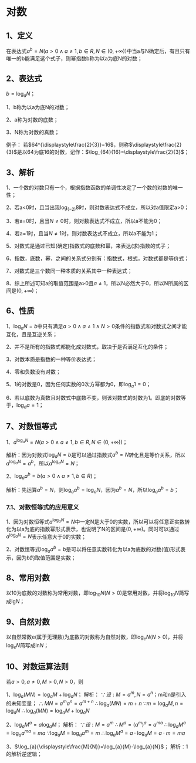 # 对数
## 1、定义
在表达式$a^{b}=N(a>0\land a\ne1,b\in R,N\in(0,+\infty))$中当a与N确定后，有且只有唯一的b能满足这个式子，则幂指数b称为以a为底N的对数；

## 2、表达式
$b=\log_{a}{N}$；

1、b称为以a为底N的对数；

2、a称为对数的底数；

3、N称为对数的真数；

例子：
若$64^{\displaystyle\frac{2}{3}}=16$，则称$\displaystyle\frac{2}{3}$是以64为底16的对数，记作：$\log_{64}{16}=\displaystyle\frac{2}{3}$；

## 3、解析
1、一个数的对数只有一个，根据指数函数的单调性决定了一个数的对数的唯一性；

2、若a<0时，且当出现$\log_{(-2)}{8}$时，则对数表达式不成立，所以对a值限定a>0；

3、若a=0时，且当$N\ne0$时，则对数表达式不成立，所以a不能为0；

4、若a=1时，且当$N\ne1$时，则对数表达式不成立，所以a不能为1；

5、对数式是通过已知(确定)指数式的底数和幂，来表达(求)指数的式子；

6、指数，底数，幂，之间的关系式分别有：指数式，根式，对数式都是等价式；

7、对数式是三个数同一种本质的关系其中一种表达式；

8、综上所述可知a的取值范围是a>0且$a\ne1$，所以N必然大于0，所以N所属的区间是$(0,+\infty)$；

## 6、性质
1、$\log_{a}{N}=b$中只有满足$a>0\land a\ne1\land N>0$条件的指数式和对数式之间才能互化，且是互逆关系；

2、并不是所有的指数式都能化成对数式，取决于是否满足互化的条件；

3、对数本质是指数的一种等价表达式；

4、零和负数没有对数；

5、1的对数是0，因为任何实数的0次方幂都为0，即$\log_{a}{1}=0$；

6、若以底数为真数且对数式中底数不变，则该对数式的对数为1。即底的对数等于，$\log_{a}{a}=1$；

## 7、对数恒等式
1、$a^{\log_{a}{N}}=N(a>0\land a\ne1,b\in R,N\in(0,+\infty))$；

解析：因为对数式$\log_{a}{N}=b$是可以通过指数式$a^{b}=N$转化且是等价关系，所以$a^{\log_{a}{N}}=a^{b}$，所以$a^{\log_{a}{N}}=N$；

2、$\log_{a}{a^{b}}=b(a>0\land a\ne1,b\in R)$；

解析：先运算$a^{b}=N$，则$\log_{a}{a^{b}}=\log_{a}{N}$，因为$a^{b}=N$，所以$\log_{a}{a^{b}}=b$；

### 7.1、对数恒等式的应用意义
1、因为对数恒等式$a^{\log_{a}{N}}=N$中一定N是大于0的实数，所以可以将任意正实数转化为以a为底的指数幂形式表示，也说明了N的区间是$(0,+\infty)$。同时可以通过$a^{\log_{a}{N}}=N$表示任意大于0的实数；

2、对数恒等式$\log_{a}{a^{b}}=b$是可以将任意实数转化为以a为底数的对数(值)形式表示，因为b的取值范围是实数；

## 8、常用对数
以10为底数的对数称为常用对数，即$\log_{10}{N}(N>0)$是常用对数，并将$\log_{10}{N}$简写成$\lg_{}{N}$；

## 9、自然对数
以自然常数e(属于无理数)为底数的对数称为自然对数，即$\log_{e}{N}(N>0)$，并将$\log_{e}{N}$简写成$\ln_{}{N}$；

## 10、对数运算法则
若$a>0,a\ne0,M>0,N>0$，则

1、$\log_{a}{(MN)}=\log_{a}{M}+\log_{a}{N}$；
解析：
$\because 设:M=a^{m},N=a^{n}$；m和n是引入的未知变量；
$\therefore MN=a^{m}a^{n}=a^{m+n}$
$\therefore \log_{a}{(MN)}=m+n$
$\because m=\log_{a}{M},n=\log_{a}{N}$
$\therefore \log_{a}{(MN)}=\log_{a}{M}+\log_{a}{N}$

2、$\log_{a}{M^{a}}=a\log_{a}{M}$；
解析：
$\because 设:M=a^{m}$
$\therefore M^{a}=(a^{m})^{a}=a^{ma}$
$\therefore\log_{a}{M^{a}}=\log_{a}{a^{ma}}=ma$
$\because\log_{a}{M}=\log_{a}{a^{m}}=m$
$\therefore\log_{a}{M^{a}}=a\cdot\log_{a}{M}=a\cdot m=ma$


3、$\log_{a}{\displaystyle\frac{M}{N}}=\log_{a}{M}-\log_{a}{N}$；
解析：1的解析逆逻辑；
